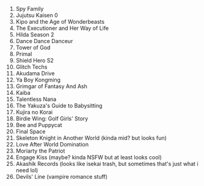 1. Spy Family 
2. Jujutsu Kaisen 0
3. Kipo and the Age of Wonderbeasts
4. The Executioner and Her Way of Life
5. Hilda Season 2
6. Dance Dance Danceur
7. Tower of God
8. Primal
9. Shield Hero S2
10. Glitch Techs
11. Akudama Drive
12. Ya Boy Kongming
13. Grimgar of Fantasy And Ash
14. Kaiba
15. Talentless Nana
16. The Yakuza's Guide to Babysitting
17. Kujira no Korai
18. Birdie Wing: Golf Girls' Story
19. Bee and Puppycat
20. Final Space
21. Skeleton Knight in Another World (kinda mid? but looks fun)
22. Love After World Domination
23. Moriarty the Patriot
24. Engage Kiss (maybe? kinda NSFW but at least looks cool)
25. Akashik Records (looks like isekai trash, but sometimes that's just what i need lol)
26. Devils' Line (vampire romance stuff)
